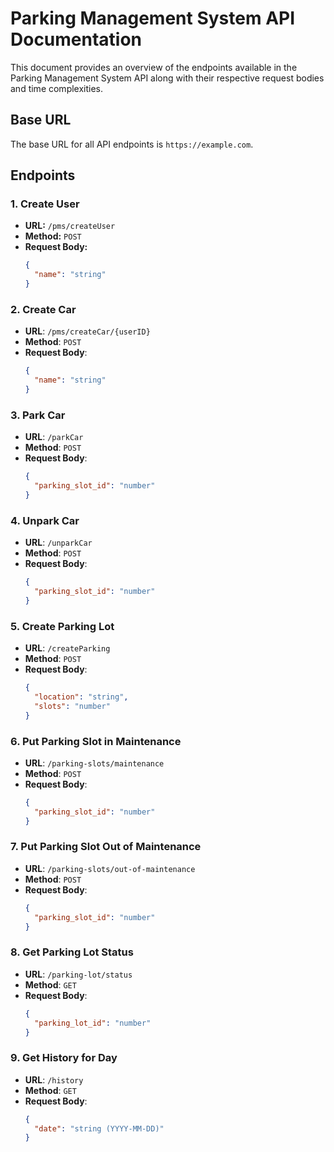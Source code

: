 # Parking Management System API Documentation

This document provides an overview of the endpoints available in the Parking Management System API along with their respective request bodies and time complexities.

## Base URL

The base URL for all API endpoints is `https://example.com`.

## Endpoints

### 1. Create User

- **URL:** `/pms/createUser`
- **Method:** `POST`
- **Request Body:**
  ```json
  {
    "name": "string"
  }


### 2. Create Car

- **URL**: `/pms/createCar/{userID}`
- **Method**: `POST`
- **Request Body**:
  ```json
  {
    "name": "string"
  }


### 3. Park Car

- **URL**: `/parkCar`
- **Method**: `POST`
- **Request Body**:
  ```json
  {
    "parking_slot_id": "number"
  }

### 4. Unpark Car

- **URL**: `/unparkCar`
- **Method**: `POST`
- **Request Body**: 
  ```json
  {
    "parking_slot_id": "number"
  }


### 5. Create Parking Lot

- **URL**: `/createParking`
- **Method**: `POST`
- **Request Body**:
  ```json
  {
    "location": "string",
    "slots": "number"
  }


### 6. Put Parking Slot in Maintenance

- **URL**: `/parking-slots/maintenance`
- **Method**: `POST`
- **Request Body**:
  ```json
  {
    "parking_slot_id": "number"
  }


### 7. Put Parking Slot Out of Maintenance

- **URL**: `/parking-slots/out-of-maintenance`
- **Method**: `POST`
- **Request Body**:
  ```json
  {
    "parking_slot_id": "number"
  }


### 8. Get Parking Lot Status

- **URL**: `/parking-lot/status`
- **Method**: `GET`
- **Request Body**: 
  ```json
  {
    "parking_lot_id": "number"
  }


### 9. Get History for Day

- **URL**: `/history`
- **Method**: `GET`
- **Request Body**:
  ```json
  {
    "date": "string (YYYY-MM-DD)"
  }
